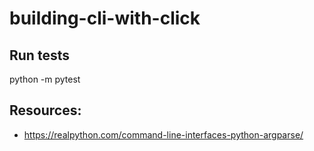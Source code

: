 # building-cli-with-click

## Run tests
python -m pytest

## Resources:

- https://realpython.com/command-line-interfaces-python-argparse/


